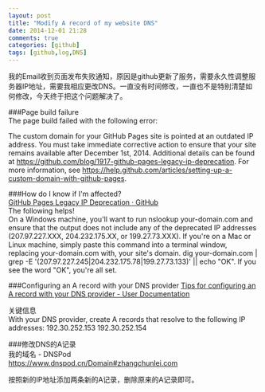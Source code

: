 ```yaml
---
layout: post
title: "Modify A record of my website DNS"
date: 2014-12-01 21:28
comments: true
categories: [github]
tags: [github,log,DNS]
---
```

我的Email收到页面发布失败通知，原因是github更新了服务，需要永久性调整服务器IP地址，需要我相应更改DNS。一直没有时间修改，一直也不是特别清楚如何修改，今天终于把这个问题解决了。  

###Page build failure  
The page build failed with the following error:  

The custom domain for your GitHub Pages site is pointed at an outdated IP address. You must take immediate corrective action to ensure that your site remains available after December 1st, 2014. Additional details can be found at https://github.com/blog/1917-github-pages-legacy-ip-deprecation. For more information, see https://help.github.com/articles/setting-up-a-custom-domain-with-github-pages.  

###How do I know if I'm affected?  
[GitHub Pages Legacy IP Deprecation · GitHub](https://github.com/blog/1917-github-pages-legacy-ip-deprecation)  
The following helps!  
    On a Windows machine, you'll want to run nslookup your-domain.com and ensure that the output does not include any of the deprecated IP addresses (207.97.227.XXX, 204.232.175.XX, or 199.27.73.XXX).
    If you're on a Mac or Linux machine, simply paste this command into a terminal window, replacing your-domain.com with, your site's domain. dig your-domain.com | grep -E '(207.97.227.245|204.232.175.78|199.27.73.133)' || echo "OK". If you see the word "OK", you're all set.

###Configuring an A record with your DNS provider
[Tips for configuring an A record with your DNS provider - User Documentation](https://help.github.com/articles/tips-for-configuring-an-a-record-with-your-dns-provider/)  

关键信息  
With your DNS provider, create A records that resolve to the following IP addresses:
    192.30.252.153
    192.30.252.154


###修改DNS的A记录  
我的域名 - DNSPod  
https://www.dnspod.cn/Domain#zhangchunlei.com  

按照新的IP地址添加两条新的A记录，删除原来的A记录即可。